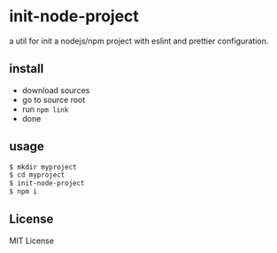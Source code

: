 # init-node-project

a util for init a nodejs/npm project with eslint and prettier configuration.

## install

- download sources
- go to source root
- run `npm link`
- done

## usage

```sh
$ mkdir myproject
$ cd myproject
$ init-node-project
$ npm i
```

## License

MIT License
